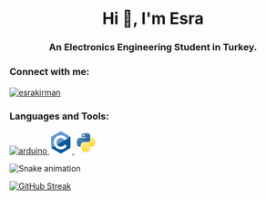 <h1 align="center">Hi 👋, I'm Esra</h1>
<h3 align="center">An Electronics Engineering Student in Turkey.</h3>

<h3 align="left">Connect with me:</h3>
<p align="left">
<a href="https://linkedin.com/in/esrakirman" target="blank"><img align="center" src="https://raw.githubusercontent.com/rahuldkjain/github-profile-readme-generator/master/src/images/icons/Social/linked-in-alt.svg" alt="esrakirman" height="30" width="40" /></a>
</p>

<h3 align="left">Languages and Tools:</h3>
<p align="left"> <a href="https://www.arduino.cc/" target="_blank" rel="noreferrer"> <img src="https://cdn.worldvectorlogo.com/logos/arduino-1.svg" alt="arduino" width="40" height="40"/> </a> <a href="https://www.cprogramming.com/" target="_blank" rel="noreferrer"> <img src="https://raw.githubusercontent.com/devicons/devicon/master/icons/c/c-original.svg" alt="c" width="40" height="40"/> </a> <a href="https://www.python.org" target="_blank" rel="noreferrer"> <img src="https://raw.githubusercontent.com/devicons/devicon/master/icons/python/python-original.svg" alt="python" width="40" height="40"/> </a> </p>


![Snake animation](https://github.com/thepiyushmalhotra/thepiyushmalhotra/blob/output/github-contribution-grid-snake.svg)

[![GitHub Streak](https://streak-stats.demolab.com?user=EsraKrmn&theme=dracula&hide_border=true&date_format=j%20M%5B%20Y%5D)](https://git.io/streak-stats)
